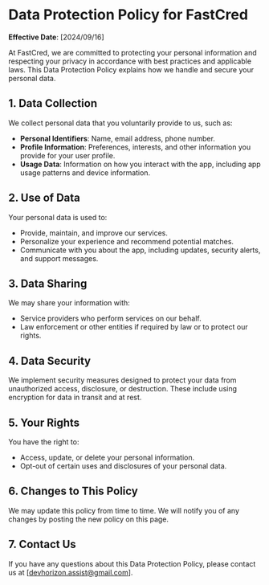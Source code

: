# Data Protection Policy for FastCred

**Effective Date**: [2024/09/16]

At FastCred, we are committed to protecting your personal information and respecting your privacy in accordance with best practices and applicable laws. This Data Protection Policy explains how we handle and secure your personal data.

## 1. Data Collection

We collect personal data that you voluntarily provide to us, such as:

- **Personal Identifiers**: Name, email address, phone number.
- **Profile Information**: Preferences, interests, and other information you provide for your user profile.
- **Usage Data**: Information on how you interact with the app, including app usage patterns and device information.

## 2. Use of Data

Your personal data is used to:

- Provide, maintain, and improve our services.
- Personalize your experience and recommend potential matches.
- Communicate with you about the app, including updates, security alerts, and support messages.

## 3. Data Sharing

We may share your information with:

- Service providers who perform services on our behalf.
- Law enforcement or other entities if required by law or to protect our rights.

## 4. Data Security

We implement security measures designed to protect your data from unauthorized access, disclosure, or destruction. These include using encryption for data in transit and at rest.

## 5. Your Rights

You have the right to:

- Access, update, or delete your personal information.
- Opt-out of certain uses and disclosures of your personal data.

## 6. Changes to This Policy

We may update this policy from time to time. We will notify you of any changes by posting the new policy on this page.

## 7. Contact Us

If you have any questions about this Data Protection Policy, please contact us at [devhorizon.assist@gmail.com].
